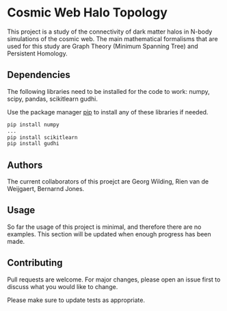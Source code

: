 # Cosmic Web Halo Topology

This project is a study of the connectivity of dark matter halos in N-body simulations of the cosmic web.
The main mathematical formalisms that are used for this study are Graph Theory (Minimum Spanning Tree) and Persistent Homology.


## Dependencies

The following libraries need to be installed for the code to work: numpy, scipy, pandas, scikitlearn gudhi.

Use the package manager [pip](https://pip.pypa.io/en/stable/) to install any of these libraries if needed.

```bash
pip install numpy
...
pip install scikitlearn
pip install gudhi
```

## Authors

The current collaborators of this proejct are Georg Wilding, Rien van de Weijgaert, Bernarnd Jones.

## Usage

So far the usage of this project is minimal, and therefore there are no examples. This section will be updated when enough progress has been made.

## Contributing
Pull requests are welcome. For major changes, please open an issue first to discuss what you would like to change.

Please make sure to update tests as appropriate.

